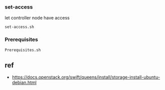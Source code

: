 

### set-access

let controller node have access 

```
set-access.sh
```
### Prerequisites
```
Prerequisites.sh
```

## ref
- https://docs.openstack.org/swift/queens/install/storage-install-ubuntu-debian.html